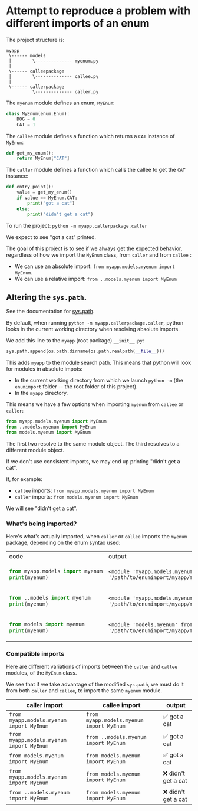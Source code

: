 # Attempt to reproduce a problem with different imports of an enum

The project structure is:

```
myapp
 \------ models
 |        \-------------- myenum.py
 |
 \------ calleepackage
 |        \-------------- callee.py
 |
 \------ callerpackage
          \-------------- caller.py
```

The `myenum` module defines an enum, `MyEnum`:

```python
class MyEnum(enum.Enum):
    DOG = 0
    CAT = 1
```


The `callee` module defines a function which returns a `CAT` instance of `MyEnum`:

```python
def get_my_enum():
    return MyEnum["CAT"]
```

The `caller` module defines a function which calls the callee to get the `CAT` instance:

```python
def entry_point():
    value = get_my_enum()
    if value == MyEnum.CAT:
        print("got a cat")
    else:
        print("didn't get a cat")
```

To run the project:
`python -m myapp.callerpackage.caller`

We expect to see "got a cat" printed.

The goal of this project is to see if we always get the expected behavior, regardless of how we import the `MyEnum` class, from `caller` and from `callee` :
* We can use an absolute import: `from myapp.models.myenum import MyEnum`.
* We can use a relative import: `from ..models.myenum import MyEnum`


## Altering the `sys.path`.

See the documentation for [sys.path](https://docs.python.org/3/library/sys.html#sys.path).

By default, when running `python -m myapp.callerpackage.caller`, python looks in the current working directory when resolving absolute imports.

We add this line to the `myapp` (root package) `__init__.py`:
```python
sys.path.append(os.path.dirname(os.path.realpath(__file__)))
```

This adds `myapp` to the module search path. This means that python will look for modules in absolute impots:
* In the current working directory from which we launch `python -m` (the `enumimport` folder -- the root folder of this project).
* In the `myapp` directory.

This means we have a few options when importing `myenum` from `callee` or `caller`:
```python
from myapp.models.myenum import MyEnum
from ..models.myenum import MyEnum
from models.myenum import MyEnum
```

The first two resolve to the same module object.
The third resolves to a different module object.

If we don't use consistent imports, we may end up printing "didn't get a cat".

If, for example:
* `callee` imports: `from myapp.models.myenum import MyEnum`
* `caller` imports: `from models.myenum import MyEnum`

We will see "didn't get a cat".

### What's being imported?

Here's what's actually imported, when `caller` or `callee` imports the `myenum` package, depending on the enum syntax used:

<table>
<tr><td>code</td><td>output</td></tr>
<tr>
<td>

```python
from myapp.models import myenum
print(myenum)
```

</td>
<td>

```
<module 'myapp.models.myenum' from '/path/to/enumimport/myapp/models/myenum.py'>
```

</td>
</tr>
<tr>
<td>

```python
from ..models import myenum
print(myenum)
```

</td>
<td>

```
<module 'myapp.models.myenum' from '/path/to/enumimport/myapp/models/myenum.py'>
```

</td>
</tr>
<tr>
<td>

```python
from models import myenum
print(myenum)
```

</td>
<td>

```
<module 'models.myenum' from '/path/to/enumimport/myapp/models/myenum.py'>
```

</td>
</tr>
</table>

### Compatible imports

Here are different variations of imports between the `caller` and `callee` modules, of the `MyEnum` class.

We see that if we take advantage of the modified `sys.path`, we must do it from both `caller` and `callee`, to import the same `myenum` module.

| caller import                            | callee import                            | output              |
| ---------------------------------------- | ---------------------------------------- | ------------------- |
| `from myapp.models.myenum import MyEnum` | `from myapp.models.myenum import MyEnum` | ✅ got a cat        |
| `from myapp.models.myenum import MyEnum` | `from ..models.myenum import MyEnum`     | ✅ got a cat        |
| `from models.myenum import MyEnum`       | `from models.myenum import MyEnum`       | ✅ got a cat        |
| `from myapp.models.myenum import MyEnum` | `from models.myenum import MyEnum`       | ❌ didn't get a cat |
| `from ..models.myenum import MyEnum`     | `from models.myenum import MyEnum`       | ❌ didn't get a cat |
